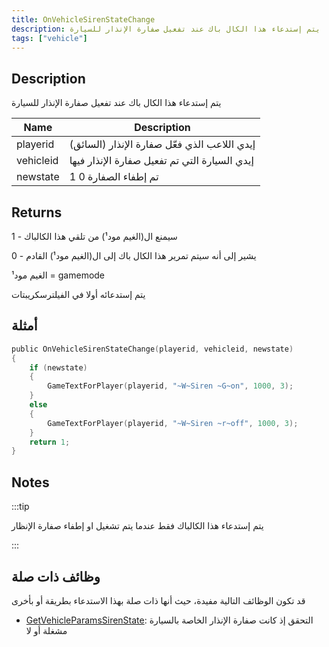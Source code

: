 ```yaml
---
title: OnVehicleSirenStateChange
description: يتم إستدعاء هذا الكال باك عند تفعيل صفارة الإنذار للسيارة
tags: ["vehicle"]
---
```


<VersionWarn name='callback' version='SA-MP 0.3.7' />

## Description

يتم إستدعاء هذا الكال باك عند تفعيل صفارة الإنذار للسيارة

| Name      | Description                                               |
| --------- | --------------------------------------------------------- |
| playerid  | إيدي اللاعب الذي فعّل صفارة الإنذار (السائق)              |
| vehicleid |إيدي السيارة التي تم تفعيل صفارة الإنذار فيها            |
| newstate  |  1 تم إطفاء الصفارة 0 | إذا تم تشغيل الصفارة           |

## Returns

1 - سيمنع ال(الغيم مود¹) من تلقي هذا الكالباك

0 - يشير إلى أنه سيتم تمرير هذا الكال باك إلى ال(الغيم مود¹) القادم


¹الغيم مود = gamemode

يتم إستدعائه أولا في الفيلترسكريبتات

## أمثلة

```c
public OnVehicleSirenStateChange(playerid, vehicleid, newstate)
{
    if (newstate)
    {
        GameTextForPlayer(playerid, "~W~Siren ~G~on", 1000, 3);
    }
    else
    {
        GameTextForPlayer(playerid, "~W~Siren ~r~off", 1000, 3);
    }
    return 1;
}
```

## Notes

:::tip

يتم إستدعاء هذا الكالباك فقط عندما يتم تشغيل او إطفاء صفارة الإنظار

:::

## وظائف ذات صلة

قد تكون الوظائف التالية مفيدة، حيث أنها ذات صلة بهذا الاستدعاء بطريقة أو بأخرى 

- [GetVehicleParamsSirenState](../functions/GetVehicleParamsSirenState): التحقق إذ كانت صفارة الإنذار الخاصة بالسيارة مشغلة أو لا
